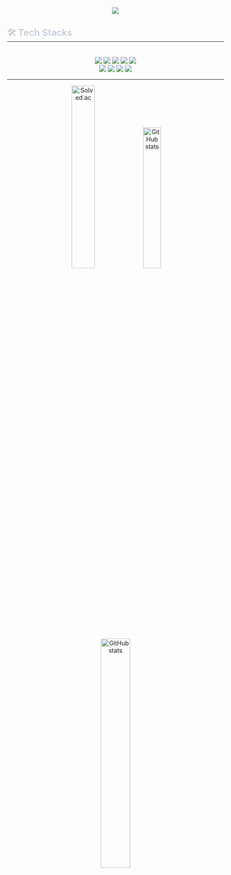 <div align="center">
  <img src="https://capsule-render.vercel.app/api?type=waving&color=gradient&height=200&section=header&text=Welcome&fontSize=90&fontSize=40" />
</div>

<div style="text-align: left;">
    <h2 style="border-bottom: 1px solid #21262d; color: #c9d1d9;"> 🛠️ Tech Stacks </h2> <br> 
    <div align= "center"> 
      <img src="https://img.shields.io/badge/C++-00599C?style=for-the-badge&logo=C%2B%2B&logoColor=white">
      <img src="https://img.shields.io/badge/Java-007396?style=for-the-badge&logo=Java&logoColor=white">
      <img src="https://img.shields.io/badge/Spring-6DB33F?style=for-the-badge&logo=Spring&logoColor=white">
      <img src="https://img.shields.io/badge/Spring Boot-6DB33F?style=for-the-badge&logo=Spring Boot&logoColor=white">
      <img src="https://img.shields.io/badge/Spring Security-6DB33F?style=for-the-badge&logo=Spring Security&logoColor=white">
      <br/>
      <img src="https://img.shields.io/badge/Thymeleaf-005F0F?style=for-the-badge&logo=Thymeleaf&logoColor=white">
      <img src="https://img.shields.io/badge/Hibernate-59666C?style=for-the-badge&logo=Hibernate&logoColor=white">
      <img src="https://img.shields.io/badge/MySQL-4479A1?style=for-the-badge&logo=MySQL&logoColor=white">
      <img src="https://img.shields.io/badge/docker-%230db7ed.svg?style=for-the-badge&logo=docker&logoColor=white"> 
    </div>
</div>

<hr/>

<p align="center">
  <img alt="Solved.ac" src="http://mazassumnida.wtf/api/v2/generate_badge?boj=jangjeon" width="33%" />
  <img alt="GitHub stats" src="https://github-readme-stats.vercel.app/api/top-langs/?username=SuminJN&layout=compact&theme=tokyonight" width="29%" />
  <img alt="GitHub stats" src="https://github-readme-stats.vercel.app/api?username=SuminJN&theme=onedark" width="37%" />
</p>
